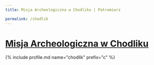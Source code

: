 ```yaml
---
title: Misja Archeologiczna w Chodliku | Patromierz

permalink: /chodlik
---
```


# [Misja Archeologiczna w Chodliku](https://patronite.pl/chodlik)

{% include profile.md name="chodlik" prefix="c" %}
